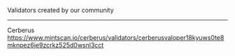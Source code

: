 
Validators created by our community

---------------------------
Cerberus
https://www.mintscan.io/cerberus/validators/cerberusvaloper18kyuws0te8mknpez6je9zcrkz525d0wsnl3cct

